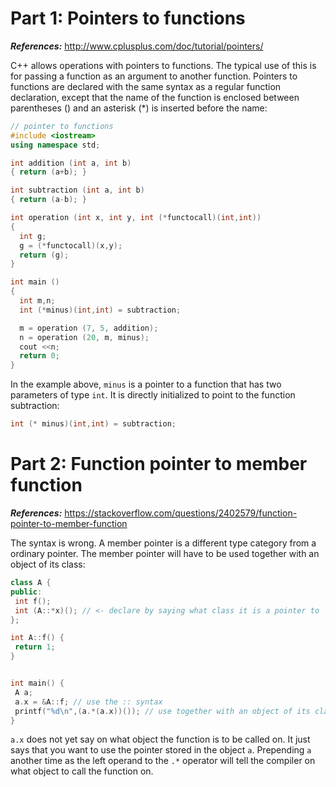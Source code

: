 # Part 1: Pointers to functions

***References:*** http://www.cplusplus.com/doc/tutorial/pointers/

C++ allows operations with pointers to functions. The typical use of this is for passing a function as an argument to another function. Pointers to functions are declared with the same syntax as a regular function declaration, except that the name of the function is enclosed between parentheses () and an asterisk (*) is inserted before the name:

```c++
// pointer to functions
#include <iostream>
using namespace std;

int addition (int a, int b)
{ return (a+b); }

int subtraction (int a, int b)
{ return (a-b); }

int operation (int x, int y, int (*functocall)(int,int))
{
  int g;
  g = (*functocall)(x,y);
  return (g);
}

int main ()
{
  int m,n;
  int (*minus)(int,int) = subtraction;

  m = operation (7, 5, addition);
  n = operation (20, m, minus);
  cout <<n;
  return 0;
}
```

In the example above, `minus` is a pointer to a function that has two parameters of type `int`. It is directly initialized to point to the function subtraction:

```c++
int (* minus)(int,int) = subtraction;
```

# Part 2: Function pointer to member function

***References:*** https://stackoverflow.com/questions/2402579/function-pointer-to-member-function

The syntax is wrong. A member pointer is a different type category from a ordinary pointer. The member pointer will have to be used together with an object of its class:

```c++
class A {
public:
 int f();
 int (A::*x)(); // <- declare by saying what class it is a pointer to
};

int A::f() {
 return 1;
}


int main() {
 A a;
 a.x = &A::f; // use the :: syntax
 printf("%d\n",(a.*(a.x))()); // use together with an object of its class
}
```

`a.x` does not yet say on what object the function is to be called on. It just says that you want to use the pointer stored in the object `a`. Prepending `a` another time as the left operand to the `.*` operator will tell the compiler on what object to call the function on.
